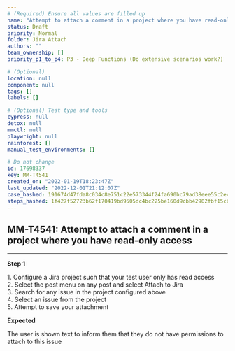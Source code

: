 ```yaml
---
# (Required) Ensure all values are filled up
name: "Attempt to attach a comment in a project where you have read-only access"
status: Draft
priority: Normal
folder: Jira Attach
authors: ""
team_ownership: []
priority_p1_to_p4: P3 - Deep Functions (Do extensive scenarios work?)

# (Optional)
location: null
component: null
tags: []
labels: []

# (Optional) Test type and tools
cypress: null
detox: null
mmctl: null
playwright: null
rainforest: []
manual_test_environments: []

# Do not change
id: 17698337
key: MM-T4541
created_on: "2022-01-19T18:23:47Z"
last_updated: "2022-12-01T21:12:07Z"
case_hashed: 191674d47fda8c034c8e751c22e573344f24fa690bc79ad38eee55c2ec200b1832764439adcde3d7401bc1b7ff3b856a
steps_hashed: 1f427f52723b62f170419bd9505dc4bc225be160d9cbb42902fbf15cb650fbf2a3d2fd5f71e73f580853baac5f78235a
---
```


<!-- (Auto-generated) Based on frontmatter's "key" and "name" -->

## MM-T4541: Attempt to attach a comment in a project where you have read-only access

---

**Step 1**

1\. Configure a Jira project such that your test user only has read access\
2\. Select the post menu on any post and select Attach to Jira\
3\. Search for any issue in the project configured above\
4\. Select an issue from the project\
5\. Attempt to save your attachment

**Expected**

The user is shown text to inform them that they do not have permissions to attach to this issue
